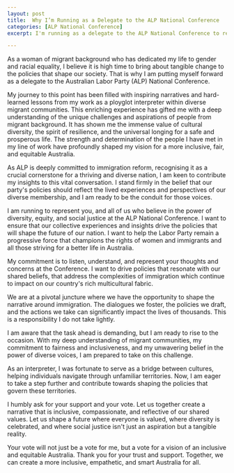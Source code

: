 ```yaml
---
layout: post
title:  Why I’m Running as a Delegate to the ALP National Conference
categories: [ALP National Conference]
excerpt: I'm running as a delegate to the ALP National Conference to represent diverse voices, with a deep understanding of immigrant experiences gained from my work as an interpreter. I'm committed to creating inclusive policies that reflect our shared values and aspirations. Your support will empower me to advocate for immigration reform and social justice, ensuring our party's policies resonate with the real-life experiences of our members. Together, we can shape an Australia that values and celebrates its rich cultural diversity.

---
```


As a woman of migrant background who has dedicated my life to gender and racial equality, I believe it is high time to bring about tangible change to the policies that shape our society. That is why I am putting myself forward as a delegate to the Australian Labor Party (ALP) National Conference.

My journey to this point has been filled with inspiring narratives and hard-learned lessons from my work as a ployglot interpreter within diverse migrant communities. This enriching experience has gifted me with a deep understanding of the unique challenges and aspirations of people from migrant background. It has shown me the immense value of cultural diversity, the spirit of resilience, and the universal longing for a safe and prosperous life. The strength and determination of the people I have met in my line of work have profoundly shaped my vision for a more inclusive, fair, and equitable Australia.

As ALP is deeply committed to immigration reform, recognising it as a crucial cornerstone for a thriving and diverse nation, I am keen to contribute my insights to this vital conversation. I stand firmly in the belief that our party's policies should reflect the lived experiences and perspectives of our diverse membership, and I am ready to be the conduit for those voices. 

I am running to represent you, and all of us who believe in the power of diversity, equity, and social justice at the ALP National Conference. I want to ensure that our collective experiences and insights drive the policies that will shape the future of our nation. I want to help the Labor Party remain a progressive force that champions the rights of women and immigrants and all those striving for a better life in Australia.

My commitment is to listen, understand, and represent your thoughts and concerns at the Conference. I want to drive policies that resonate with our shared beliefs, that address the complexities of immigration which continue to impact on our country's rich multicultural fabric. 

We are at a pivotal juncture where we have the opportunity to shape the narrative around immigration. The dialogues we foster, the policies we draft, and the actions we take can significantly impact the lives of thousands. This is a responsibility I do not take lightly. 

I am aware that the task ahead is demanding, but I am ready to rise to the occasion. With my deep understanding of migrant communities, my commitment to fairness and inclusiveness, and my unwavering belief in the power of diverse voices, I am prepared to take on this challenge. 

As an interpreter, I was fortunate to serve as a bridge between cultures, helping individuals navigate through unfamiliar territories. Now, I am eager to take a step further and contribute towards shaping the policies that govern these territories. 

I humbly ask for your support and your vote. Let us together create a narrative that is inclusive, compassionate, and reflective of our shared values. Let us shape a future where everyone is valued, where diversity is celebrated, and where social justice isn't just an aspiration but a tangible reality. 

Your vote will not just be a vote for me, but a vote for a vision of an inclusive and equitable Australia. Thank you for your trust and support. Together, we can create a more inclusive, empathetic, and smart Australia for all.